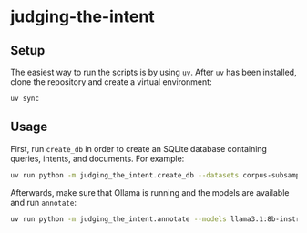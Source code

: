 # judging-the-intent

## Setup

The easiest way to run the scripts is by using [`uv`](https://docs.astral.sh/uv/). After `uv` has been installed, clone the repository and create a virtual environment:

```bash
uv sync
```

## Usage

First, run `create_db` in order to create an SQLite database containing queries, intents, and documents. For example:

```bash
uv run python -m judging_the_intent.create_db --datasets corpus-subsamples/clueweb09/en/trec-web-2009 corpus-subsamples/clueweb09/en/trec-web-2010 --data_dir trec-web/ --db_file data.db
```

Afterwards, make sure that Ollama is running and the models are available and run `annotate`:

```bash
uv run python -m judging_the_intent.annotate --models llama3.1:8b-instruct-q4_K_M mistral:7b-instruct-v0.3-q4_0 --db_file data.db
```
